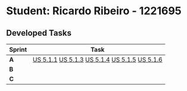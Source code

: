 # Student: Ricardo Ribeiro - 1221695

## Developed Tasks

| Sprint | Task     |
|--------|--------------------|
| **A**  | [US 5.1.1](../../sprint%20A/US%205.1.1/readme.md)  [US 5.1.3](../../sprint%20A/US%205.1.3/readme.md) [US 5.1.4](../../sprint%20A/US%205.1.4/readme.md) [US 5.1.5](../../sprint%20A/US%205.1.5/readme.md) [US 5.1.6](../../sprint%20A/US%205.1.6/readme.md) |
| **B**  |  |
| **C**  |  |
